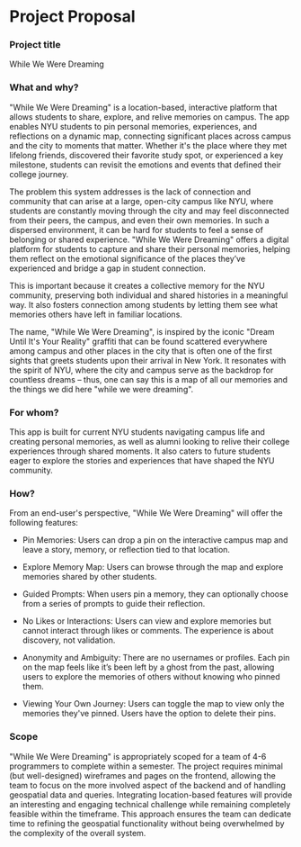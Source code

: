 # Project Proposal

### Project title

While We Were Dreaming

### What and why?

"While We Were Dreaming" is a location-based, interactive platform that allows students to share, explore, and relive memories on campus. The app enables NYU students to pin personal memories, experiences, and reflections on a dynamic map, connecting significant places across campus and the city to moments that matter. Whether it's the place where they met lifelong friends, discovered their favorite study spot, or experienced a key milestone, students can revisit the emotions and events that defined their college journey.

The problem this system addresses is the lack of connection and community that can arise at a large, open-city campus like NYU, where students are constantly moving through the city and may feel disconnected from their peers, the campus, and even their own memories. In such a dispersed environment, it can be hard for students to feel a sense of belonging or shared experience. "While We Were Dreaming" offers a digital platform for students to capture and share their personal memories, helping them reflect on the emotional significance of the places they’ve experienced and bridge a gap in student connection.

This is important because it creates a collective memory for the NYU community, preserving both individual and shared histories in a meaningful way. It also fosters connection among students by letting them see what memories others have left in familiar locations.

The name, "While We Were Dreaming", is inspired by the iconic "Dream Until It's Your Reality" graffiti that can be found scattered everywhere among campus and other places in the city that is often one of the first sights that greets students upon their arrival in New York. It resonates with the spirit of NYU, where the city and campus serve as the backdrop for countless dreams – thus, one can say this is a map of all our memories and the things we did here "while we were dreaming".

### For whom?

This app is built for current NYU students navigating campus life and creating personal memories, as well as alumni looking to relive their college experiences through shared moments. It also caters to future students eager to explore the stories and experiences that have shaped the NYU community.

### How?

From an end-user's perspective, "While We Were Dreaming" will offer the following features:

* Pin Memories: Users can drop a pin on the interactive campus map and leave a story, memory, or reflection tied to that location. 

* Explore Memory Map: Users can browse through the map and explore memories shared by other students. 

* Guided Prompts: When users pin a memory, they can optionally choose from a series of prompts to guide their reflection. 

* No Likes or Interactions: Users can view and explore memories but cannot interact through likes or comments. The experience is about discovery, not validation.

* Anonymity and Ambiguity: There are no usernames or profiles. Each pin on the map feels like it’s been left by a ghost from the past, allowing users to explore the memories of others without knowing who pinned them.

* Viewing Your Own Journey: Users can toggle the map to view only the memories they've pinned. Users have the option to delete their pins.

### Scope

"While We Were Dreaming" is appropriately scoped for a team of 4-6 programmers to complete within a semester. The project requires minimal (but well-designed) wireframes and pages on the frontend, allowing the team to focus on the more involved aspect of the backend and of handling geospatial data and queries. Integrating location-based features will provide an interesting and engaging technical challenge while remaining completely feasible within the timeframe. This approach ensures the team can dedicate time to refining the geospatial functionality without being overwhelmed by the complexity of the overall system.
